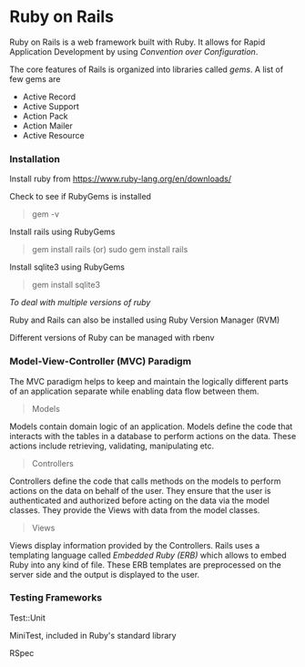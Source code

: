 # Ruby on Rails

Ruby on Rails is a web framework built with Ruby. It allows for Rapid Application Development by using 
*Convention over Configuration*.

The core features of Rails is organized into libraries called *gems*. A list of few gems are

* Active Record
* Active Support
* Action Pack
* Action Mailer
* Active Resource


### Installation

Install ruby from https://www.ruby-lang.org/en/downloads/

Check to see if RubyGems is installed

> gem -v

Install rails using RubyGems

> gem install rails (or) sudo gem install rails

Install sqlite3 using RubyGems

> gem install sqlite3

*To deal with multiple versions of ruby*

Ruby and Rails can also be installed using Ruby Version Manager (RVM)

Different versions of Ruby can be managed with rbenv


### Model-View-Controller (MVC) Paradigm

The MVC paradigm helps to keep and maintain the logically different parts of an application separate while enabling data flow between them.

> Models

Models contain domain logic of an application. Models define the code that interacts with the tables in a database to perform actions on the data. These actions include retrieving, validating, manipulating etc.

> Controllers 

Controllers define the code that calls methods on the models to perform actions on the data on behalf of the user. 
They ensure that the user is authenticated and authorized before acting on the data via the model classes. They provide the Views with data from the model classes. 

> Views

Views display information provided by the Controllers. Rails uses a templating language called *Embedded Ruby (ERB)* which allows to embed Ruby into any kind of file. These ERB templates are preprocessed on the server side and the output is displayed to the user. 

### Testing Frameworks

Test::Unit 

MiniTest, included in Ruby's standard library

RSpec




